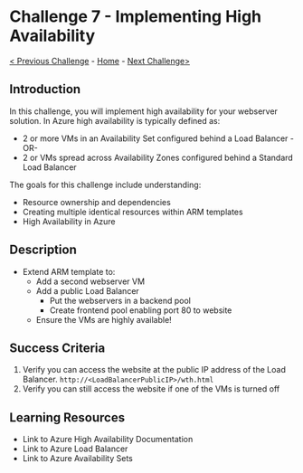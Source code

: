 
# Challenge 7 - Implementing High Availability

[< Previous Challenge](./ARM-Challenge-06.md) - [Home](../readme.md) - [Next Challenge>](./ARM-Challenge-08.md)

## Introduction

In this challenge, you will implement high availability for your webserver solution. In Azure high availability is typically defined as:

- 2 or more VMs in an Availability Set configured behind a Load Balancer
-OR-
- 2 or VMs spread across Availability Zones configured behind a Standard Load Balancer

The goals for this challenge include understanding:
- Resource ownership and dependencies
- Creating multiple identical resources within ARM templates
- High Availability in Azure

## Description

-	Extend ARM template to:
    - Add a second webserver VM 
    - Add a public Load Balancer
        - Put the webservers in a backend pool
        - Create frontend pool enabling port 80 to website
    - Ensure the VMs are highly available!
    
## Success Criteria

1. Verify you can access the website at the public IP address of the Load Balancer.
`http://<LoadBalancerPublicIP>/wth.html`
1. Verify you can still access the website if one of the VMs is turned off

## Learning Resources

- Link to Azure High Availability Documentation
- Link to Azure Load Balancer
- Link to Azure Availability Sets
